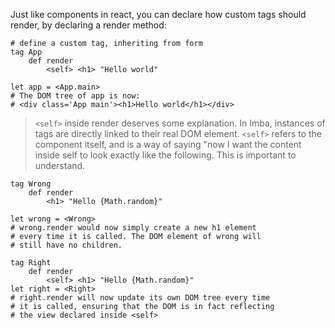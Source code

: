 Just like components in react, you can declare how custom tags should render, by declaring a render method:

```imba
# define a custom tag, inheriting from form
tag App
    def render
        <self> <h1> "Hello world"

let app = <App.main>
# The DOM tree of app is now:
# <div class='App main'><h1>Hello world</h1></div>
```

> `<self>` inside render deserves some explanation. In Imba, instances of tags are directly linked to their real DOM element. `<self>` refers to the component itself, and is a way of saying "now I want the content inside self to look exactly like the following. This is important to understand.

```imba
tag Wrong
    def render
        <h1> "Hello {Math.random}"

let wrong = <Wrong>
# wrong.render would now simply create a new h1 element
# every time it is called. The DOM element of wrong will
# still have no children.

tag Right
    def render
        <self> <h1> "Hello {Math.random}"
let right = <Right>
# right.render will now update its own DOM tree every time
# it is called, ensuring that the DOM is in fact reflecting
# the view declared inside <self> 
```